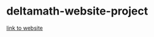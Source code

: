# deltamath-website-project
<a href="https://170d795a7c474e2793f464a2a71a87a3.vfs.cloud9.us-west-2.amazonaws.com/_static/deltamath-website-project/index.html">link to website</a>